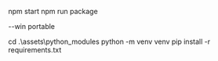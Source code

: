 npm start
npm run package

--win portable 


cd .\assets\python_modules
python -m venv venv
pip install -r requirements.txt


